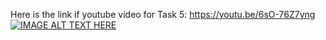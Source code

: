 Here is the link if youtube video for Task 5:
https://youtu.be/6sO-76Z7yng
[![IMAGE ALT TEXT HERE](https://img.youtube.com/vi/6sO-76Z7yng)](https://www.youtube.com/watch?v=6sO-76Z7yng)
